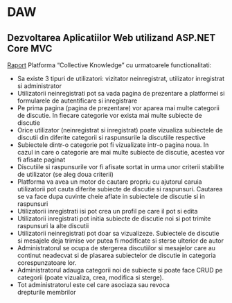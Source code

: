 # DAW
## Dezvoltarea Aplicatiilor Web utilizand ASP.NET Core MVC

[Raport](https://github.com/AlexandraMarinaBerlinschi/DAW/blob/e048b388ade11e528e44a07c08a7ff18d8f48dda/Raport.docx/)
Platforma “Collective Knowledge” cu urmatoarele functionalitati:
* Sa existe 3 tipuri de utilizatori: vizitator neinregistrat, utilizator inregistrat si administrator 
* Utilizatorii neinregistrati pot sa vada pagina de prezentare a platformei si formularele de autentificare si inregistrare 
* Pe prima pagina (pagina de prezentare) vor aparea mai multe categorii de discutie. In fiecare categorie vor exista mai multe subiecte de discutie 
* Orice utilizator (neinregistrat si inregistrat) poate vizualiza subiectele de discutii din diferite categorii si raspunsurile la discutiile respective 
* Subiectele dintr-o categorie pot fi vizualizate intr-o pagina noua. In cazul in care o categorie are mai multe subiecte de discutie, acestea vor fi afisate paginat 
* Discutiile si raspunsurile vor fi afisate sortat in urma unor criterii stabilite de utilizator (se aleg doua criterii) 
* Platforma va avea un motor de cautare propriu cu ajutorul caruia utilizatorii pot cauta diferite subiecte de discutie si raspunsuri. Cautarea se va face dupa cuvinte cheie aflate in subiectele de discutie si in raspunsuri
* Utilizatorii inregistrati isi pot crea un profil pe care il pot si edita 
* Utilizatorii inregistrati pot initia subiecte de discutie noi si pot trimite raspunsuri la alte discutii
* Utilizatorii neinregistrati pot doar sa vizualizeze. Subiectele de discutie si mesajele deja trimise vor putea fi modificate si sterse ulterior de autor 
* Administratorul se ocupa de stergerea discutiilor si mesajelor care au continut neadecvat si de plasarea subiectelor de discutie in categoria corespunzatoare lor. 
* Administratorul adauga categorii noi de subiecte si poate face CRUD pe categorii (poate vizualiza, crea, modifica si sterge).
* Tot administratorul este cel care asociaza sau revoca drepturile membrilor
